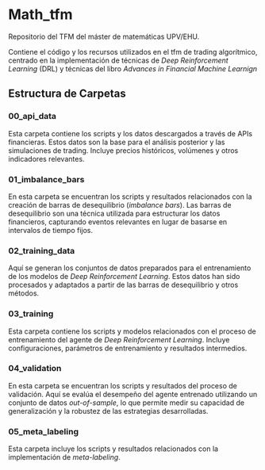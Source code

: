 # Math_tfm
Repositorio del TFM del máster de matemáticas UPV/EHU.

Contiene el código y los recursos utilizados en el tfm de trading algorítmico, centrado en la implementación de técnicas de *Deep Reinforcement Learning* (DRL) y técnicas del libro *Advances in Financial Machine Learnign* 
## Estructura de Carpetas

### 00_api_data
Esta carpeta contiene los scripts y los datos descargados a través de APIs financieras. Estos datos son la base para el análisis posterior y las simulaciones de trading. Incluye precios históricos, volúmenes y otros indicadores relevantes.

### 01_imbalance_bars
En esta carpeta se encuentran los scripts y resultados relacionados con la creación de barras de desequilibrio (*imbalance bars*). Las barras de desequilibrio son una técnica utilizada para estructurar los datos financieros, capturando eventos relevantes en lugar de basarse en intervalos de tiempo fijos. 

### 02_training_data
Aquí se generan los conjuntos de datos preparados para el entrenamiento de los modelos de *Deep Reinforcement Learning*. Estos datos han sido procesados y adaptados a partir de las barras de desequilibrio y otros métodos.

### 03_training
Esta carpeta contiene los scripts y modelos relacionados con el proceso de entrenamiento del agente de *Deep Reinforcement Learning*. Incluye configuraciones, parámetros de entrenamiento y resultados intermedios.

### 04_validation
En esta carpeta se encuentran los scripts y resultados del proceso de validación. Aquí se evalúa el desempeño del agente entrenado utilizando un conjunto de datos *out-of-sample*, lo que permite medir su capacidad de generalización y la robustez de las estrategias desarrolladas.

### 05_meta_labeling
Esta carpeta incluye los scripts y resultados relacionados con la implementación de *meta-labeling*. 

